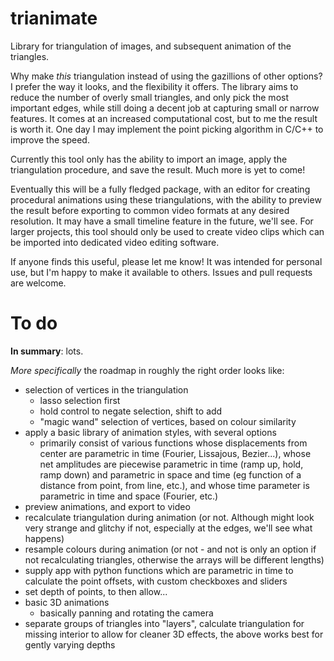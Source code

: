 # trianimate
Library for triangulation of images, and subsequent animation of the triangles.

Why make _this_ triangulation instead of using the gazillions of other options? I prefer the way it looks, and the flexibility it offers. The library aims to reduce the number of overly small triangles, and only pick the most important edges, while still doing a decent job at capturing small or narrow features. It comes at an increased computational cost, but to me the result is worth it. One day I may implement the point picking algorithm in C/C++ to improve the speed.

Currently this tool only has the ability to import an image, apply the triangulation procedure, and save the result. Much more is yet to come!

Eventually this will be a fully fledged package, with an editor for creating procedural animations using these triangulations, with the ability to preview the result before exporting to common video formats at any desired resolution. It may have a small timeline feature in the future, we'll see. For larger projects, this tool should only be used to create video clips which can be imported into dedicated video editing software.

If anyone finds this useful, please let me know! It was intended for personal use, but I'm happy to make it available to others. Issues and pull requests are welcome.

# To do
**In summary**: lots.

*More specifically* the roadmap in roughly the right order looks like:
- selection of vertices in the triangulation
    - lasso selection first
    - hold control to negate selection, shift to add 
    - "magic wand" selection of vertices, based on colour similarity
- apply a basic library of animation styles, with several options
    - primarily consist of various functions whose displacements from center are parametric in time (Fourier, Lissajous, Bezier...), whose net amplitudes are piecewise parametric in time (ramp up, hold, ramp down) and parametric in space and time (eg function of a distance from point, from line, etc.), and whose time parameter is parametric in time and space (Fourier, etc.)
- preview animations, and export to video
- recalculate triangulation during animation (or not. Although might look very strange and glitchy if not, especially at the edges, we'll see what happens)
- resample colours during animation (or not - and not is only an option if not recalculating triangles, otherwise the arrays will be different lengths)
- supply app with python functions which are parametric in time to calculate the point offsets, with custom checkboxes and sliders
- set depth of points, to then allow...
- basic 3D animations
    - basically panning and rotating the camera
- separate groups of triangles into "layers", calculate triangulation for missing interior to allow for cleaner 3D effects, the above works best for gently varying depths
